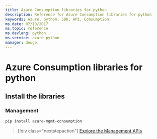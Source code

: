 ```yaml
---
title: Azure Consumption libraries for python
description: Reference for Azure Consumption libraries for python
keywords: Azure, python, SDK, API, Consumption
ms.date: 07/10/2017
ms.topic: reference
ms.devlang: python
ms.service: azure-python
manager: douge
---
```

# Azure Consumption libraries for python

## Install the libraries


### Management

```bash
pip install azure-mgmt-consumption
```
> [!div class="nextstepaction"]
> [Explore the Management APIs](/python/api/overview/azure/consumption/management)


